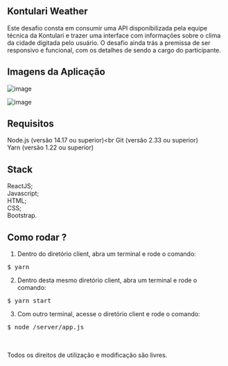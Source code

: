 ## Kontulari Weather 

<p>Este desafio consta em consumir uma API disponibilizada pela equipe técnica da Kontulari e trazer uma interface com informações sobre o clima da cidade digitada pelo usuário. O desafio ainda trás a premissa de ser responsivo e funcional, com os detalhes de sendo a cargo do participante.</p>

## Imagens da Aplicação

![image](https://user-images.githubusercontent.com/72168914/150454883-5ebbf1d3-26e9-4328-ba24-679b00888e9e.png)
 
![image](https://user-images.githubusercontent.com/72168914/150454563-8c444151-34c9-4182-afc7-f7e7b9986afc.png)

## Requisitos

Node.js (versão 14.17 ou superior)<br
Git (versão 2.33 ou superior)<br>
Yarn (versão 1.22 ou superior)

## Stack 
ReactJS;<br>
Javascript;<br>
HTML;<br>
CSS;<br>
Bootstrap.

## Como rodar ? 
1. Dentro do diretório client, abra um terminal e rode o comando:
<pre>$ yarn </pre>
2. Dentro desta mesmo diretório client, abra um terminal e rode o comando:
<pre>$ yarn start </pre>
3. Com outro terminal, acesse o diretório client e rode o comando:
<pre>$ node /server/app.js </pre>


<br>
<br>

<footer>
  Todos os direitos de utilização e modificação são livres.
</footer>
